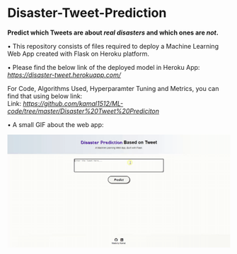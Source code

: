 # Disaster-Tweet-Prediction
<b> Predict which Tweets are about <i>real disasters</i> and which ones are <i>not</i>.</b>

• This repository consists of files required to deploy a Machine Learning Web App created with Flask on Heroku platform.

• Please find the below link of the deployed model in Heroku App:<br />
_https://disaster-tweet.herokuapp.com/_

For Code, Algorithms Used, Hyperparamter Tuning and Metrics, you can find that using below link:<br/>
Link: _https://github.com/kamal1512/ML-code/tree/master/Disaster%20Tweet%20Prediciton_

• A small GIF about the web app:

![GIF](readme_resources/disaster-tweet-web-app.gif)

